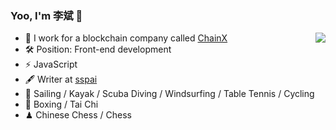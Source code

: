 ### Yoo, I'm 李斌 👋

<img align="right" src="https://github-readme-stats.vercel.app/api?username=Limiu331&show_icons=true&icon_color=CE1D2D&text_color=718096&bg_color=ffffff&hide_title=true" />

- 👔 I work for a blockchain company called [ChainX](https://chainx.org/)
- 🛠️ Position: Front-end development 
- ⚡ JavaScript
- 🖋 Writer at [sspai](https://sspai.com/u/aw0luepf/posts)
- 🏃 Sailing / Kayak / Scuba Diving / Windsurfing / Table Tennis / Cycling
- 🥋 Boxing / Tai Chi
- ♟ Chinese Chess / Chess 
